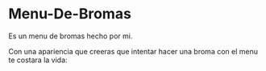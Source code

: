 # Menu-De-Bromas
Es un menu de bromas hecho por mi.

Con una apariencia que creeras que intentar hacer una broma con el menu te costara la vida:
[](https://github.com/JaelD-OSCreator/Menu-De-Bromas/blob/main/Captura%20de%20pantalla%202024-09-15%20162351.png)

